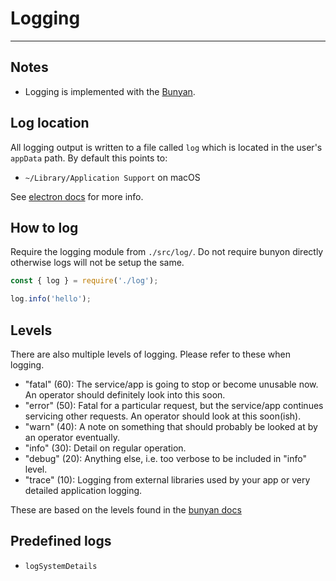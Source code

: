 # Logging

---

## Notes
- Logging is implemented with the [Bunyan](https://github.com/trentm/node-bunyan).

## Log location

All logging output is written to a file called `log` which is located in the user's `appData` path. By default this points to:

- `~/Library/Application Support` on macOS

See [electron docs](https://github.com/electron/electron/blob/master/docs/api/app.md#appgetpathname) for more info.

## How to log
Require the logging module from `./src/log/`. Do not require bunyon directly otherwise logs will not be setup the same.

```js
const { log } = require('./log');

log.info('hello');
```

## Levels
There are also multiple levels of logging. Please refer to these when logging.

- "fatal" (60): The service/app is going to stop or become unusable now. An operator should definitely look into this soon.
- "error" (50): Fatal for a particular request, but the service/app continues servicing other requests. An operator should look at this soon(ish).
- "warn" (40): A note on something that should probably be looked at by an operator eventually.
- "info" (30): Detail on regular operation.
- "debug" (20): Anything else, i.e. too verbose to be included in "info" level.
- "trace" (10): Logging from external libraries used by your app or very detailed application logging.

These are based on the levels found in the [bunyan docs](https://github.com/trentm/node-bunyan#levels)

## Predefined logs

- `logSystemDetails`
